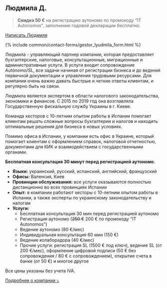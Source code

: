 ## Людмила Д.

> **Скидка 50 €** на регистрацию аутономо по промокоду "IT Autonomos", заполнение годовой декларации бесплатно.

<a href="#" class="btn-contact-gestor" onclick="contactGestorLyudmila(); return false;">Написать Людмиле</a>

{% include common/contact-forms/gestor_lyudmila_form.html %}

Людмила - управляющий партнер компании, которая предоставляет бухгалтерские, налоговые, консультационные, миграционные и
административные услуги. В услуги входит сопровождение Autónomo/SL, все задачи начиная от регистрации бизнеса и до
ведения первичной документации и управления трудовыми ресурсами. Для компании очень важно давать быстрые и четкие ответы
клиентам, и регулярно быть на связи.

Людмила является экспертом в области налогового законодательства, экономики и финансов. С 2015 по 2019 год она
возглавляла Государственную фискальную службу Украины в г. Киеве.

Команда хесторов с 10-летним опытом работы в Испании помогает клиентам решать сложные вопросы бухгалтерии и налогов и
находить оптимальные решения для бизнеса в новых условиях.

Помимо офиса в Испании, у компании есть офис в Украине, который помогает клиентам с оформлением справок, налоговой
отчетностью, документами для КИК и взаимодействием с государственными органами.

**Бесплатная консультация 30 минут перед регистрацией аутономо.**

- **Языки:** украинский, русский, испанский, английский, французский
- **Офисы:** Валенсия, Киев
- **Провинции обслуживания:** все услуги оказываются полностью дистанционно во всех провинциях Испании
- **Опыт:** в компании работают хесторы с 10-летним опытом работы в Испании, а также эксперты по украинскому
  законодательству и налогам
- **Услуги:**
    - Бесплатная консультация 30 мин перед регистрацией аутономо
    - Регистрация аутономо (<s>250 €</s> 200 € по промокоду "IT Autonomos")
    - Ведение аутономо (80 €/мес)
    - Индивидуальная консультация 60 мин (150 €)
    - Ведение колаборадора (40 €/мес)
    - Прочие услуги: регистрация SL (1500 € под ключ), ведение SL (от 200 €/мес), оформление цифровой подписи (50 € без сопровождения / 80 € с сопровождением),
      открытие счета в банке (от 50 €) и многое другое

Все цены указаны без учета IVA.

<a href="#" id="detailsLinkLyudmilaD" onclick="toggleDetailsLyudmilaD(); return false;">Подробнее о компании ⤵</a>

<div id="hiddenContentLyudmilaD" style="display: none; margin-top: 10px;">
<ul>
  <li><strong>Штат:</strong> до 10 сотрудников</li>
  <li><strong>Образование:</strong>
    <ul>
      <li>Все сотрудники имеют профильное высшее образование (юридическое, экономическое, финансовое)</li>
      <li>Людмила: Заслуженный экономист Украины (2017 год), выпускница MBA в Эдинбургской бизнес-школе (2020 год), доктор философии Киевского национального университета имени Тараса Шевченко (2021)</li>
      <li>Анатолий (сооснователь компании): Instituto Gilabert de Centelles, специализация "Administración y finanzas" (2018), член Мадридской ассоциации "Asesores Excelentes"</li>
    </ul>
  </li>
  <li><strong>Цифровой сертификат:</strong> хестор подает отчетность используя свой сертификат, который вы авторизуете в налоговом кабинете</li>
  <li><strong>Ответственность:</strong> страховка, которая покрывает ущерб в случае ошибки хестора (Seguros Catalana Occidente, SA Póliza 8/6.371.558-N)</li>
</ul>
</div>

<script>
  function toggleDetailsLyudmilaD() {
    const content = document.getElementById('hiddenContentLyudmilaD');
    const link = document.getElementById('detailsLinkLyudmilaD');
    if (content.style.display === 'none') {
      content.style.display = 'block';
      link.textContent = 'Подробнее о компании ⤴';
    } else {
      content.style.display = 'none';
      link.textContent = 'Подробнее о компании ⤵';
    }
  }
</script>
